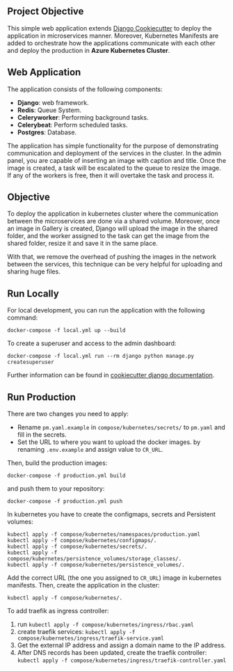 ## Project Objective

This simple web application extends [Django Cookiecutter](https://github.com/pydanny/cookiecutter-django) to deploy the 
application in microservices manner. Moreover, Kubernetes Manifests are added to orchestrate how the applications 
communicate with each other and deploy the production in **Azure Kubernetes Cluster**.

## Web Application

The application consists of the following components:

- **Django**: web framework.
- **Redis**: Queue System.  
- **Celeryworker**: Performing background tasks.
- **Celerybeat**: Perform scheduled tasks.
- **Postgres**: Database.

The application has simple functionality for the purpose of demonstrating communication and deployment of 
the services in the cluster. In the admin panel, you are capable of inserting an image with caption and title.
Once the image is created, a task will be escalated to the queue to resize the image. If any of the workers is free, 
then it will overtake the task and process it.

## Objective

To deploy the application in kubernetes cluster where the communication between the microservices are done via a shared 
volume. Moreover, once an image in Gallery is created, Django will upload the image in the shared folder, and the worker 
assigned to the task can get the image from the shared folder, resize it and save it in the same place.

With that, we remove the overhead of pushing the images in the network between the services, this technique can be very
helpful for uploading and sharing huge files.

## Run Locally

For local development, you can run the application with the following command:

~~~shell
docker-compose -f local.yml up --build
~~~

To create a superuser and access to the admin dashboard:

~~~shell
docker-compose -f local.yml run --rm django python manage.py createsuperuser
~~~

Further information can be found in 
[cookiecutter django documentation](https://cookiecutter-django.readthedocs.io/en/latest/).

## Run Production

There are two changes you need to apply:

- Rename `pm.yaml.example` in `compose/kubernetes/secrets/` to `pm.yaml` and fill in the secrets.
- Set the URL to where you want to upload the docker images. by renaming `.env.example` and assign value to `CR_URL`.
 
Then, build the production images:

~~~shell
docker-compose -f production.yml build
~~~

and push them to your repository:

~~~shell
docker-compose -f production.yml push
~~~

In kubernetes you have to create the configmaps, secrets and Persistent volumes:

~~~shell
kubectl apply -f compose/kubernetes/namespaces/production.yaml
kubectl apply -f compose/kubernetes/configmaps/.
kubectl apply -f compose/kubernetes/secrets/.
kubectl apply -f compose/kubernetes/persistence_volumes/storage_classes/.
kubectl apply -f compose/kubernetes/persistence_volumes/.
~~~

Add the correct URL (the one you assigned to `CR_URL`) image in kubernetes manifests. 
Then, create the application in the cluster:

~~~shell
kubectl apply -f compose/kubernetes/.
~~~

To add traefik as ingress controller:

1. run `kubectl apply -f compose/kubernetes/ingress/rbac.yaml`
2. create traefik services: `kubectl apply -f compose/kubernetes/ingress/traefik-service.yaml`
3. Get the external IP address and assign a domain name to the IP address.
4. After DNS records has been updated, create the traefik controller: `kubectl apply -f compose/kubernetes/ingress/traefik-controller.yaml`
